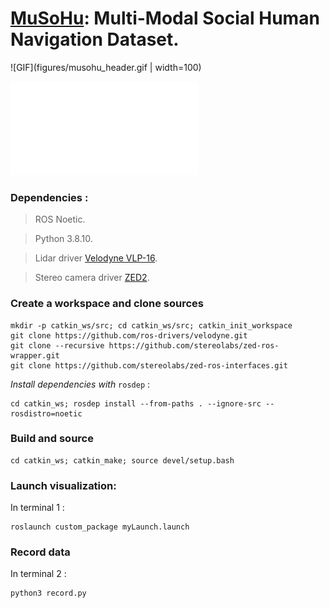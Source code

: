 # [MuSoHu](https://cs.gmu.edu/~xiao/Research/MuSoHu/MuSoHu.html): Multi-Modal Social Human Navigation Dataset.

![GIF](figures/musohu_header.gif | width=100)

![TF Tree](figures/frames.pdf)

### Dependencies :

> ROS Noetic.

> Python 3.8.10.

> Lidar driver [Velodyne VLP-16](https://github.com/ros-drivers/velodyne).

> Stereo camera driver [ZED2](https://github.com/stereolabs/zed-ros-wrapper).

### Create a workspace and clone sources

```
mkdir -p catkin_ws/src; cd catkin_ws/src; catkin_init_workspace
git clone https://github.com/ros-drivers/velodyne.git
git clone --recursive https://github.com/stereolabs/zed-ros-wrapper.git
git clone https://github.com/stereolabs/zed-ros-interfaces.git
```

*Install dependencies with* `rosdep` : 
```
cd catkin_ws; rosdep install --from-paths . --ignore-src --rosdistro=noetic
```

### Build and source

```
cd catkin_ws; catkin_make; source devel/setup.bash
```

### Launch visualization: 

In terminal 1 :
```
roslaunch custom_package myLaunch.launch
```

### Record data

In terminal 2 :
```
python3 record.py
```